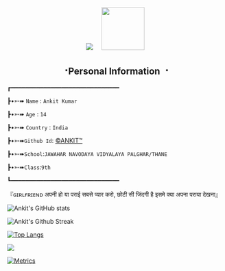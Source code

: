 <h1 align="center">
  <img src="https://readme-typing-svg.herokuapp.com?color=0c0c0d&size=50&center=true&vCenter=true&width=450&lines=Hello+there!;+I'm+Ankit+Kumar">
  &nbsp; <img src="https://media.giphy.com/media/WUlplcMpOCEmTGBtBW/giphy.gif" width="100">
</h1>

<h2 align="center"><b> ⠐Personal Information ⠐ </b></h2>
┏━━━━━━━━━━━━━━━━━━━━━━━━━━━━━━

┣•➳➠ ```Name``` : ```Ankit Kumar```

┣•➳➠ ```Age``` : ```14```

┣•➳➠ ```Country``` : ```India```

┣•➳➠```Github Id```: [©ANKIT™](https://github.com/GODOP-ANKIT)

┣•➳➠```School```:```JAWAHAR NAVODAYA VIDYALAYA PALGHAR/THANE```

┣•➳➠```Class```:```9th```

┗━━━━━━━━━━━━━━━━━━━━━━━━━━━━━━

『ɢɪʀʟғʀɪᴇɴᴅ अपनी हो या पराई सबसे प्यार करो,
छोटी सी जिंदगी है इसमे क्या अपना पराया देखना』

![Ankit's GitHub stats](https://github-readme-stats.vercel.app/api?username=GODOP-ANKIT&show_icons=true&theme=midnight-purple)

![Ankit's Github Streak](https://github-readme-streak-stats.herokuapp.com/?user=GODOP-ANKIT&theme=midnight-purple&show_icon=true)

[![Top Langs](https://github-readme-stats.vercel.app/api/top-langs/?username=GODOP-ANKIT&layout=compact&theme=midnight-purple)](https://github.com/GODOP-ANKIT)

<img src="https://readme-typing-svg.herokuapp.com?color=F77247&width=420&lines=Thank+You+🌷+Love+You+😝">

[![Metrics](https://metrics.lecoq.io/GODOP-ANKIT?template=classic&base.header=0&base.metadata=0&isocalendar=1&languages=1&people=1&isocalendar.duration=half-year&languages.limit=8&languages.sections=most-used&languages.colors=github&languages.threshold=0%25&languages.indepth=false&languages.recent.load=300&languages.recent.days=14&people.limit=24&people.size=28&people.types=followers%2C%20following&people.identicons=false&people.shuffle=false&config.timezone=Asia%2FCalcutta)](https://t.me/GODOPBOY)

<!---
GODOP-ANKIT/GODOP-ANKIT is a ✨ special ✨ repository because its `README.md` (this file) appears on your GitHub profile.
You can click the Preview link to take a look at your changes.
---> 

